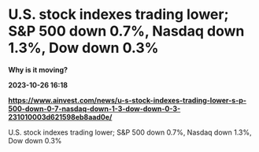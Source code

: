 # U.S. stock indexes trading lower; S&P 500 down 0.7%, Nasdaq down 1.3%, Dow down 0.3%
**Why is it moving?**

**2023-10-26 16:18**

**https://www.ainvest.com/news/u-s-stock-indexes-trading-lower-s-p-500-down-0-7-nasdaq-down-1-3-dow-down-0-3-231010003d621598eb8aad0e/**

U.S. stock indexes trading lower; S&P 500 down 0.7%, Nasdaq down 1.3%, Dow down 0.3%
